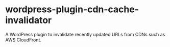 # wordpress-plugin-cdn-cache-invalidator
A WordPress plugin to invalidate recently updated URLs from CDNs such as AWS CloudFront.

